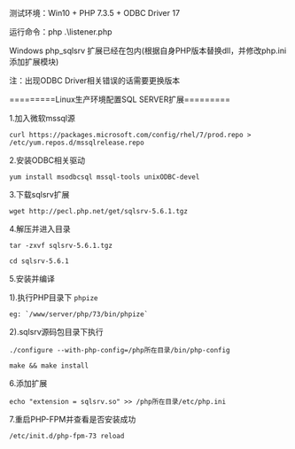 测试环境：Win10 + PHP 7.3.5 + ODBC Driver 17

运行命令：php .\listener.php

Windows php_sqlsrv 扩展已经在包内(根据自身PHP版本替换dll，并修改php.ini添加扩展模块)

注：出现ODBC Driver相关错误的话需要更换版本

=========Linux生产环境配置SQL SERVER扩展=========

1.加入微软mssql源

`curl https://packages.microsoft.com/config/rhel/7/prod.repo > /etc/yum.repos.d/mssqlrelease.repo`

2.安装ODBC相关驱动

`yum install msodbcsql mssql-tools unixODBC-devel`

3.下载sqlsrv扩展

`wget http://pecl.php.net/get/sqlsrv-5.6.1.tgz`

4.解压并进入目录

`tar -zxvf sqlsrv-5.6.1.tgz`

`cd sqlsrv-5.6.1`

5.安装并编译

1).执行PHP目录下 `phpize`

	eg: `/www/server/php/73/bin/phpize`

2).sqlsrv源码包目录下执行

`./configure --with-php-config=/php所在目录/bin/php-config`

`make && make install`

6.添加扩展

`echo "extension = sqlsrv.so" >> /php所在目录/etc/php.ini`

7.重启PHP-FPM并查看是否安装成功

`/etc/init.d/php-fpm-73 reload`

